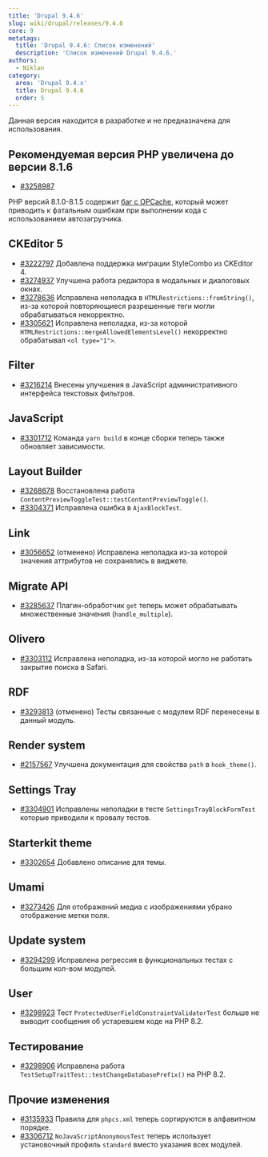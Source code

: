 ```yaml
---
title: 'Drupal 9.4.6'
slug: wiki/drupal/releases/9.4.6
core: 9
metatags:
  title: 'Drupal 9.4.6: Список изменений'
  description: 'Список изменений Drupal 9.4.6.'
authors:
  - Niklan
category:
  area: 'Drupal 9.4.x'
  title: Drupal 9.4.6
  order: 5
---
```


<Aside type="warning">

Данная версия находится в разработке и не предназначена для использования.

</Aside>

## Рекомендуемая версия PHP увеличена до версии 8.1.6

- [#3258987](https://www.drupal.org/node/3258987)

PHP версий 8.1.0-8.1.5 содержит [баг с OPCache](https://github.com/php/php-src/issues/8164),
который может приводить к фатальным ошибкам при выполнении кода с использованием
автозагрузчика.

## CKEditor 5

- [#3222797](https://www.drupal.org/node/3222797) Добавлена поддержка миграции StyleCombo из CKEditor 4.
- [#3274937](https://www.drupal.org/node/3274937) Улучшена работа редактора в модальных и диалоговых окнах.
- [#3278636](https://www.drupal.org/node/3278636) Исправлена неполадка в `HTMLRestrictions::fromString()`, из-за 
  которой повторяющиеся разрешенные теги могли обрабатываться некорректно.
- [#3305621](https://www.drupal.org/node/3305621) Исправлена неполадка, 
  из-за которой `HTMLRestrictions::mergeAllowedElementsLevel()` некорректно 
  обрабатывал `<ol type="1">`.

## Filter

- [#3216214](https://www.drupal.org/node/3216214) Внесены улучшения в 
  JavaScript административного интерфейса текстовых фильтров.

## JavaScript

- [#3301712](https://www.drupal.org/node/3301712) Команда `yarn build` в конце сборки теперь также обновляет 
  зависимости.

## Layout Builder

- [#3268678](https://www.drupal.org/node/3268678) Восстановлена работа 
  `ContentPreviewToggleTest::testContentPreviewToggle()`.
- [#3304371](https://www.drupal.org/node/3304371) Исправлена ошибка в 
  `AjaxBlockTest`.

## Link

- [#3056652](https://www.drupal.org/node/3056652) (отменено) Исправлена неполадка из-за которой значения аттрибутов 
  не сохранялись в виджете.

## Migrate API

- [#3285637](https://www.drupal.org/node/3285637) Плагин-обработчик `get` теперь может обрабатывать множественные
  значения (`handle_multiple`).

## Olivero

- [#3303112](https://www.drupal.org/node/3303112) Исправлена неполадка, 
  из-за которой могло не работать закрытие поиска в Safari.

## RDF

- [#3293813](https://www.drupal.org/node/3293813) (отменено) Тесты связанные с модулем RDF перенесены в данный модуль.

## Render system

- [#2157567](https://www.drupal.org/node/2157567) Улучшена документация для свойства `path` в `hook_theme()`.

## Settings Tray

- [#3304901](https://www.drupal.org/node/3304901) Исправлены неполадки в 
  тесте `SettingsTrayBlockFormTest` которые приводили к провалу тестов.

## Starterkit theme

- [#3302654](https://www.drupal.org/node/3302654) Добавлено описание для темы.

## Umami

- [#3273426](https://www.drupal.org/node/3273426) Для отображений медиа с 
  изображениями убрано отображение метки поля.

## Update system

- [#3294299](https://www.drupal.org/node/3294299) Исправлена регрессия в функциональных тестах с большим кол-вом 
  модулей.

## User

- [#3298923](https://www.drupal.org/node/3298923) Тест `ProtectedUserFieldConstraintValidatorTest` больше не выводит 
  сообщения об устаревшем коде на PHP 8.2.

## Тестирование

- [#3298906](https://www.drupal.org/node/3298906) Исправлена работа
  `TestSetupTraitTest::testChangeDatabasePrefix()` на PHP 8.2.

## Прочие изменения

- [#3135933](https://www.drupal.org/node/3135933) Правила для `phpcs.xml` теперь сортируются в алфавитном порядке.
- [#3306712](https://www.drupal.org/node/3306712) 
  `NoJavaScriptAnonymousTest` теперь использует установочный профиль 
  `standard` вместо указания всех модулей.